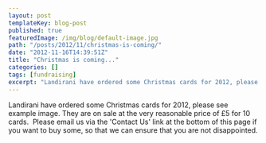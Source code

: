 ```yaml
---
layout: post
templateKey: blog-post
published: true
featuredImage: /img/blog/default-image.jpg
path: "/posts/2012/11/christmas-is-coming/"
date: "2012-11-16T14:39:51Z"
title: "Christmas is coming..."
categories: []
tags: [fundraising]
excerpt: "Landirani have ordered some Christmas cards for 2012, please see example image. They are on sale at..."
---
```


Landirani have ordered some Christmas cards for 2012, please see example image. They are on sale at the very reasonable price of £5 for 10 cards.  Please email us via the 'Contact Us' link at the bottom of this page if you want to buy some, so that we can ensure that you are not disappointed.
